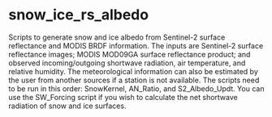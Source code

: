 # snow_ice_rs_albedo
Scripts to generate snow and ice albedo from Sentinel-2 surface reflectance and MODIS BRDF information. The inputs are Sentinel-2 surface reflectance images; MODIS MOD09GA surface
reflectance product; and observed incoming/outgoing shortwave radiation, air temperature, and relative humidity. The meteorological information can also be estimated by the user
from another sources if a station is not available. The scripts need to be run in this order: SnowKernel, AN_Ratio, and S2_Albedo_Updt. You can use the SW_Forcing script if you
wish to calculate the net shortwave radiation of snow and ice surfaces. 
